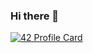 ### Hi there 👋

[![42 Profile Card](https://1337-readme.vercel.app/api/profile?cursus=42&dark=true&login=ojamil)](https://github.com/mohouyizme/1337-readme)
